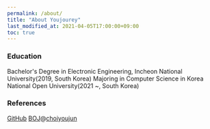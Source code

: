 ```yaml
---
permalink: /about/
title: "About Youjourey"
last_modified_at: 2021-04-05T17:00:00+09:00
toc: true
---
```


### Education
Bachelor's Degree in Electronic Engineering, Incheon National University(2019, South Korea)
Majoring in Computer Science in Korea National Open University(2021 ~, South Korea)


### References
[GitHub](https://github.com/youjourney)
[BOJ](https://www.acmicpc.net/)@[choiyoujun](https://www.acmicpc.net/user/choiyoujun)